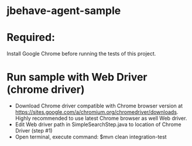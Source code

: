 # jbehave-agent-sample
# Required:
Install Google Chrome before running the tests of this project.
# Run sample with Web Driver (chrome driver)
- Download Chrome driver compatible with Chrome browser version at https://sites.google.com/a/chromium.org/chromedriver/downloads. Highly recommended to use latest Chrome browser as well Web driver.
- Edit Web driver path in SimpleSearchStep.java to location of Chrome Driver (step #1)
- Open terminal, execute command: $mvn clean integration-test 
